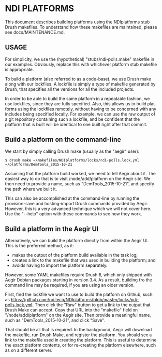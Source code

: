 NDI PLATFORMS
=============

This document describes building platforms using the NDIplatforms stub Drush
makefiles.  To understand how these makefiles are maintained, please see
docs/MAINTENANCE.md.


USAGE
-----

For simplicity, we use the (hypothetical) "stubs/ndi-polls.make" makefile in
our examples.  Obviously, replace this with whichever platform stub makefile
is appropriate.

To build a platform (also referred to as a code-base), we use Drush make along
with our lockfiles.  A lockfile is simply a type of makefile generated by Drush,
that specifies all the versions for all the included projects.

In order to be able to build the same platform in a repeatable fashion, we use
lockfiles, since they are fully specified.  Also, this allows us to build plat-
forms using the lockfiles remotely, without having to be concerned with any
includes being specified locally.  For example, we can use the raw output of a
git repository containing such a lockfile, and be confident that the platform
that is built will be identical to one built right after that commit.


Build a platform on the command-line
------------------------------------

We start by simply calling Drush make (usually as the "aegir" user):

    $ drush make ~/makefiles/NDIplatforms/locks/ndi-polls.lock.yml ~/platforms/DemTools_2015-10-21

Assuming that the platform build worked, we need to tell Aegir about it.
The easiest way to do that is to visit /node/add/platform on the Aegir site.
We then need to provide a name, such as "DemTools_2015-10-21", and specify
the path where we built it.

This can also be accomplished at the command-line by running the provision-save
and hosting-import Drush commands provided by Aegir.  However, this is a very
advanced technique which we will not cover here.  Use the "--help" option with
these commands to see how they work.


Build a platform in the Aegir UI
--------------------------------

Alternatively, we can build the platform directly from within the Aegir UI.
This is the preferred method, as it:

  * makes the output of the platform build available in the task log;
  * creates a link to the makefile that was used in building the platform; and
  * avoids having to import the platform separately.

However, some YAML makefiles require Drush 8, which only shipped with Aegir
Debian packages starting in version 3.4. As a result, building fro the command
line may be required, if you are using an older version.

First, find the lockfile we want to use to build the platform on Github, such
as https://github.com/nditech/NDIplatforms/blob/master/locks/ndi-polls.lock.yml.
Then click the "Raw" button to get a link to the output that Drush Make can
accept.  Copy that URL into the "makefile" field on "/node/add/platform" on the
Aegir site.  Then provide a meaningful name, such as "DemTools_2015-10-21", and
click "Save".

That should be all that is required.  In the background, Aegir will download the
makefile, run Drush Make, and register the platform.  You should see a link to
the makefile used in creating the platform.  This is useful to determine the
exact platform contents, or for re-creating the platform elsewhere, such as on
a different server.

